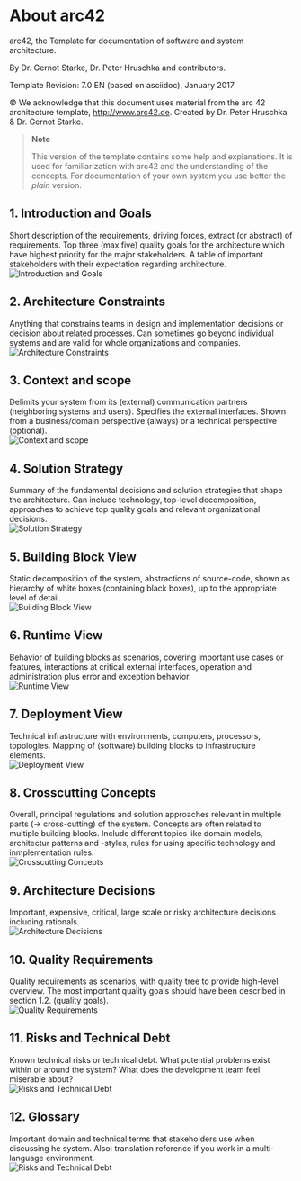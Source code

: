 # About arc42
 
arc42, the Template for documentation of software and system
architecture.

By Dr. Gernot Starke, Dr. Peter Hruschka and contributors.

Template Revision: 7.0 EN (based on asciidoc), January 2017

© We acknowledge that this document uses material from the arc 42
architecture template, <http://www.arc42.de>. Created by Dr. Peter
Hruschka & Dr. Gernot Starke.

> **Note**
>
> This version of the template contains some help and explanations. It
> is used for familiarization with arc42 and the understanding of the
> concepts. For documentation of your own system you use better the
> *plain* version.  


## 1. Introduction and Goals 
Short description of the requirements, driving forces, extract (or abstract) of requirements. Top three (max five) quality goals for the architecture which have highest priority for the major stakeholders. A table of important stakeholders with their expectation regarding architecture.   
![Introduction and Goals](images/01-intro-and-goals.png)


## 2. Architecture Constraints 
Anything that constrains teams in design and implementation decisions or decision about related processes. Can sometimes go beyond individual systems and are valid for whole organizations and companies.   
![Architecture Constraints](images/02-constraints-overview.png)

## 3. Context and scope 
Delimits your system from its (external) communication partners (neighboring systems and users). Specifies the external interfaces. Shown from a business/domain perspective (always) or a technical perspective (optional).   
![Context and scope](images/03-context-overview.png)

## 4. Solution Strategy 
Summary of the fundamental decisions and solution strategies that shape the architecture. Can include technology, top-level decomposition, approaches to achieve top quality goals and relevant organizational decisions.   
![Solution Strategy](images/04-solution-strategy-overview.png)

## 5. Building Block View 
Static decomposition of the system, abstractions of source-code, shown as hierarchy of white boxes (containing black boxes), up to the appropriate level of detail.   
![Building Block View](images/05-building-block-overview.png)

## 6. Runtime View 
Behavior of building blocks as scenarios, covering important use cases or features, interactions at critical external interfaces, operation and administration plus error and exception behavior.   
![Runtime View](images/06-runtime-overview.png)

## 7. Deployment View 
Technical infrastructure with environments, computers, processors, topologies. Mapping of (software) building blocks to infrastructure elements.    
![Deployment View](images/07-deployment-overview.png)
  
## 8. Crosscutting Concepts
Overall, principal regulations and solution approaches relevant in multiple parts (→ cross-cutting) of the system. Concepts are often related to multiple building blocks. Include different topics like domain models, architectur patterns and -styles, rules for using specific technology and inmplementation rules.  
![Crosscutting Concepts](images/08-concepts-overview.png)

## 9. Architecture Decisions 
Important, expensive, critical, large scale or risky architecture decisions including rationals.   
![Architecture Decisions](images/09-decision-overview.png)

## 10. Quality Requirements 
Quality requirements as scenarios, with quality tree to provide high-level overview. The most important quality goals should have been described in section 1.2. (quality goals).     
![Quality Requirements](images/10-q-scenario-overview.png)

## 11. Risks and Technical Debt 
Known technical risks or technical debt. What potential problems exist within or around the system? What does the development team feel miserable about?   
![Risks and Technical Debt](images/11-risk-overview.png)

## 12. Glossary 
Important domain and technical terms that stakeholders use when discussing he system. Also: translation reference if you work in a multi-language environment.  
![Risks and Technical Debt](images/12-glossary-overview.png)  
   